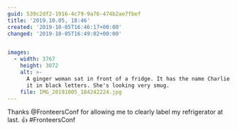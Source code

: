 ```yaml
---
guid: 539c2df2-1916-4c79-9a76-474b2ae7fbef
title: '2019.10.05, 18:46'
created: '2019-10-05T16:46:17+00:00'
changed: '2019-10-05T16:49:02+00:00'


images:
  - width: 3767
    height: 3072
    alt: >-
      A ginger woman sat in front of a fridge. It has the name Charlie Owen on
      it in black letters. She's looking very smug. 
    file: IMG_20191005_184242224.jpg
---
```


Thanks @FronteersConf for allowing me to clearly label my refrigerator at last. 👍 #FronteersConf

